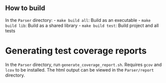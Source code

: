 ## How to build
In the `Parser` directory:
	- `make build all`: Build as an executable
	- `make build lib`: Build as a shared library
	- `make build test`: Build project and all tests

# Generating test coverage reports
In the `Parser` directory, run `generate_coverage_report.sh`.
Requires `gcov` and `lcov` to be installed.
The html output can be viewed in the `Parser/report` directory.
